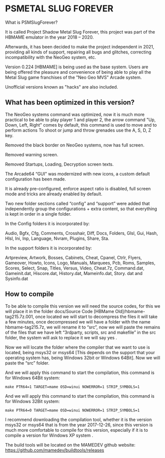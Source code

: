 # PSMETAL SLUG FOREVER
What is PSMSlugForever?

It is called Project Shadow Metal Slug Forever, this project was part of the HBMAME emulator in the year 2018 – 2020.

Afterwards, it has been decided to make the project independent in 2021, providing all kinds of support, repairing all bugs and glitches, correcting incompatibility with the NeoGeo system, etc.

Version 0.224 [HBMAME] is being used as the base system. Users are being offered the pleasure and convenience of being able to play all the Metal Slug game franchises of the "Neo Geo MVS" Arcade system.

Unofficial versions known as "hacks" are also included.

What has been optimized in this version?
---------------------------------------
The NeoGeo systems command was optimized, now it is much more practical to be able to play player 1 and player 2, the arrow command "Up, Down, Left, Right" comes by default, this command is used to move and to perform actions To shoot or jump and throw grenades use the A, S, D, Z key.

Removed the black border on NeoGeo systems, now has full screen.

Removed warning screen.

Removed Startups, Loading, Decryption screen texts.

The Arcade64 “GUI” was modernized with new icons, a custom default configuration has been made.

It is already pre-configured, enforce aspect ratio is disabled, full screen mode and tricks are already enabled by default.

Two new folder sections called “config” and “support” were added that independently group the configurations + extra content, so that everything is kept in order in a single folder.

In the Config folders it is incorporated by:

Audio, Bgfx, Cfg, Comments, Crosshair, Diff, Docs, Folders, Glsl, Gui, Hash, Hlsl, Ini, Inp, Language, Nvram, Plugins, Share, Sta.

In the support folders it is incorporated by:

Artpreview, Artwork, Bosses, Cabinets, Cheat, Cpanel, Ctrlr, Flyers, Gameover, Howto, Icons,
Logo, Manuals, Marquees, Pcb, Roms, Samples, Scores, Select, Snap, Titles, Versus, Video, Cheat.7z, Command.dat, Gameinit.dat, Hiscore.dat, History.dat, Mameinfo.dat, Story. dat and Sysinfo.dat

How to compile
--------------

To be able to compile this version we will need the source codes, for this we will place it in the folder docs/Source Code [HBMame Old]/hbmame-tag215.7z.001, once located we will start to decompress the files it will take a few minutes, once decompressed we will have a folder with the name hbmame-tag215.7z, we will rename it to “src”, now we will paste the remains of the files that we have left “3rdparty, scripts, src and makefile” in the src folder, the system will ask to replace it we will say yes .

Now we will locate the folder where the compiler that we want to use is located, being msys32 or msys64 [This depends on the support that your operating system has, being Windows 32bit or Windows 64Bit]. Now we will paste the “src” folder.

And we will apply this command to start the compilation, this command is for Windows 64Bit system:
```
make PTR64=1 TARGET=mame OSD=winui NOWERROR=1 STRIP_SYMBOLS=1
```
And we will apply this command to start the compilation, this command is for Windows 32Bit system:
```
make PTR64=0 TARGET=mame OSD=winui NOWERROR=1 STRIP_SYMBOLS=1
```

I recommend downloading the compilation tool, whether it is the version msys32 or msys64 that is from the year 2017-12-26, since this version is much more comfortable to compile for this version, especially if it is to compile a version for Windows XP system .

The build tools will be located on the MAMEDEV github website:
https://github.com/mamedev/buildtools/releases

